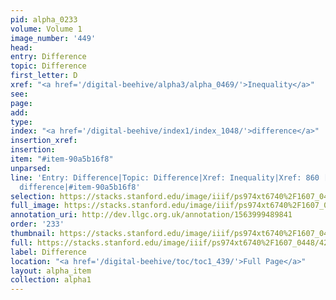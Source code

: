 ```yaml
---
pid: alpha_0233
volume: Volume 1
image_number: '449'
head: 
entry: Difference
topic: Difference
first_letter: D
xref: "<a href='/digital-beehive/alpha3/alpha_0469/'>Inequality</a>"
see: 
page: 
add: 
type: 
index: "<a href='/digital-beehive/index1/index_1048/'>difference</a>"
insertion_xref: 
insertion: 
item: "#item-90a5b16f8"
unparsed: 
line: 'Entry: Difference|Topic: Difference|Xref: Inequality|Xref: 860 [PAGE_MISSING]|Index:
  difference|#item-90a5b16f8'
selection: https://stacks.stanford.edu/image/iiif/ps974xt6740%2F1607_0448/422,4410,2996,382/full/0/default.jpg
full_image: https://stacks.stanford.edu/image/iiif/ps974xt6740%2F1607_0448/full/full/0/default.jpg
annotation_uri: http://dev.llgc.org.uk/annotation/1563999489841
order: '233'
thumbnail: https://stacks.stanford.edu/image/iiif/ps974xt6740%2F1607_0448/422,4410,600,180/250,/0/default.jpg
full: https://stacks.stanford.edu/image/iiif/ps974xt6740%2F1607_0448/422,4410,2996,382/full/0/default.jpg
label: Difference
location: "<a href='/digital-beehive/toc/toc1_439/'>Full Page</a>"
layout: alpha_item
collection: alpha1
---
```

